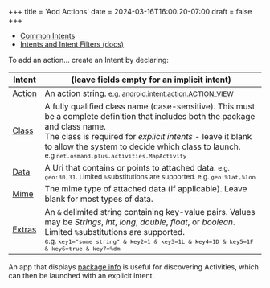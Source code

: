 +++
title = 'Add Actions'
date = 2024-03-16T16:00:20-07:00
draft = false
+++

* [Common Intents](https://developer.android.com/guide/components/intents-common)
* [Intents and Intent Filters (docs)](https://developer.android.com/guide/components/intents-filters)

To add an action... create an Intent by declaring:

Intent | (leave fields empty for an implicit intent)
---|---
<u>Action</u>|An action string. <small>e.g. [android.intent.action.ACTION_VIEW](https://developer.android.com/reference/android/content/Intent#ACTION_VIEW)</small>
<u>Class</u>|A fully qualified class name (case-sensitive). This must be a complete definition that includes both the package and class name. <br/>The class is required for <em>explicit intents</em> - leave it blank to allow the system to decide which class to launch. <br/><small>e.g `net.osmand.plus.activities.MapActivity`</small>
<u>Data</u>|A Uri that contains or points to attached data. <small>e.g. `geo:30,31`. Limited `%`substitutions are supported. e.g. `geo:%lat,%lon`</small>
<u>Mime</u>|The mime type of attached data (if applicable). Leave blank for most types of data.
<u>Extras</u>|An `&` delimited string containing key-value pairs. Values may be <em>Strings</em>, <em>int</em>, <em>long</em>, <em>double</em>, <em>float</em>, or <em>boolean</em>. Limited `%`substitutions are supported. <br/><small>e.g. `key1="some string" & key2=1 & key3=1L & key4=1D & key5=1F & key6=true & key7=%dm`</small>

An app that displays [package info](https://f-droid.org/en/packages/com.oF2pks.applicationsinfo/) is useful for discovering Activities, which can then be launched with an explicit intent.

